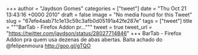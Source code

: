 
+++
author = "Jaydson Gomes"
categories = ["tweet"]
date = "Thu Oct 21 13:43:16 +0000 2010"
draft = false
image = "No media found for this Tweet"
slug = "67efe4aab71c1e13c59c3afb0d05191a42fe287e"
tags = ["tweet"]
title = """BarTab - Firefox Addon pr..."""
tweet = true
tweet_url = "https://twitter.com/jaydson/status/28027714846"
+++
BarTab - Firefox Addon pra quem usa dezenas de abas abertas. Baita achado do @felipenmoura http://goo.gl/gTQO
